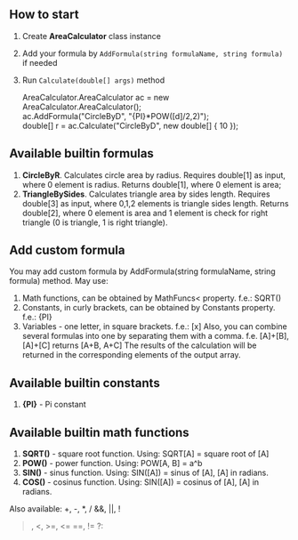 ## How to start

1. Create **AreaCalculator** class instance
2. Add your formula by `AddFormula(string formulaName, string formula)` if needed
3. Run `Calculate(double[] args)` method

	AreaCalculator.AreaCalculator ac = new AreaCalculator.AreaCalculator();  
	ac.AddFormula("CircleByD", "{PI}*POW([d]/2,2)");  
	double[] r = ac.Calculate("CircleByD", new double[] { 10 });  


## Available builtin formulas

1. **CircleByR**. Calculates circle area by radius. Requires double[1] as input, where 0 element is radius. Returns double[1], where 0 element is area;
2. **TriangleBySides**. Calculates triangle area by sides length. Requires double[3] as input, where 0,1,2 elements is triangle sides length. Returns double[2], where 0 element is area and 1 element is check for right triangle (0 is triangle, 1 is right triangle).

## Add custom formula

You may add custom formula by AddFormula(string formulaName, string formula) method.
May use:
1) Math functions, can be obtained by MathFuncs< property. f.e.: SQRT()
2) Constants, in curly brackets, can be obtained by Constants property. f.e.: {PI}
3) Variables - one letter, in square brackets. f.e.: [x]
Also, you can combine several formulas into one by separating them with a comma. f.e. [A]+[B], [A]+[C] returns [A+B, A+C]
The results of the calculation will be returned in the corresponding elements of the output array.

## Available  builtin constants

1. **{PI}** - Pi constant

## Available builtin math functions

1. **SQRT()** - square root function. Using: SQRT[A] = square root of [A]
2. **POW()** - power function. Using: POW[A, B] = a^b
3. **SIN()** - sinus function. Using: SIN([A]) = sinus of [A], [A] in radians.
4. **COS()** - cosinus function. Using: SIN([A]) = cosinus of [A], [A] in radians.

Also available: 
+, -, *, /
&&, ||, !
>, <, >=, <=
==, !=
<condition>?<iftrue>:<iffalse>

	